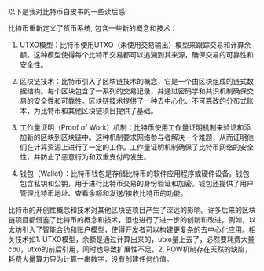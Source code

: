 
以下是我对比特币白皮书的一些读后感:


比特币重新定义了货币系统, 包含一些新的概念和技术：

1. UTXO模型：比特币使用UTXO（未使用交易输出）模型来跟踪交易和计算余额。这种模型使得每个比特币交易都可以追溯到其来源，确保交易的可靠性和安全性。

2. 区块链技术：比特币引入了区块链技术的概念，它是一个由区块组成的链式数据结构。每个区块包含了一系列的交易记录，并通过密码学和共识机制确保交易的安全性和可靠性。区块链技术提供了一种去中心化、不可篡改的分布式账本，为比特币和其他区块链项目提供了基础。

3. 工作量证明（Proof of Work）机制：比特币使用工作量证明机制来验证和添加新的区块到区块链中。这种机制要求网络参与者解决一个难题，从而证明他们在计算资源上进行了一定的工作。工作量证明机制确保了比特币网络的安全性，并防止了恶意行为和双重支付的发生。

4. 钱包（Wallet）：比特币钱包是存储比特币的软件应用程序或硬件设备。钱包包含私钥和公钥，用于进行比特币交易的身份验证和加密。钱包还提供了用户管理比特币地址、查看余额和发送/接收比特币的功能。

比特币的开创性概念和技术对其他区块链项目产生了深远的影响。许多后来的区块链项目都借鉴了比特币的概念和技术，但也进行了进一步的创新和改进。例如，以太坊引入了智能合约和账户模型，使得开发者可以构建更复杂的去中心化应用。相关技术如1. UTXO模型，余额是通过计算出来的，utxo量上去了，必然要耗费大量cpu，utxo的前后引用，同时也导致扩展性不足，2. POW机制存在天然的缺陷，耗费大量算力只为计算一串数字，没有创建任何价值。
